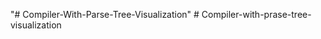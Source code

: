 "# Compiler-With-Parse-Tree-Visualization" 
#   C o m p i l e r - w i t h - p r a s e - t r e e - v i s u a l i z a t i o n  
 